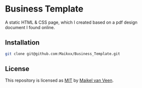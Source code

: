 # Business Template

A static HTML &amp; CSS page, which I created based on a pdf design document I found online.

## Installation

```bash
git clone git@github.com:Maikxx/Business_Template.git
```

## License

This repository is licensed as [MIT](LICENSE) by [Maikel van Veen](https://github.com/maikxx).
